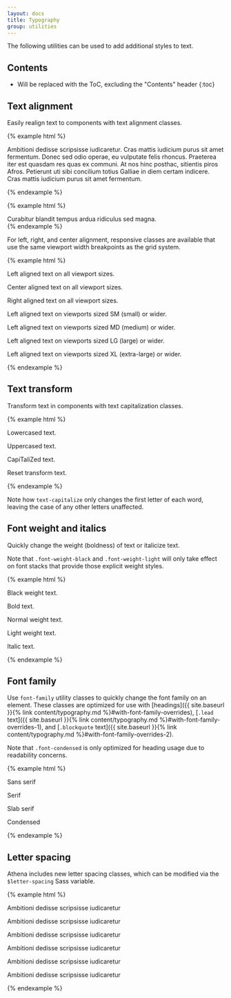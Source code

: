 ```yaml
---
layout: docs
title: Typography
group: utilities
---
```


The following utilities can be used to add additional styles to text.


## Contents

* Will be replaced with the ToC, excluding the "Contents" header
{:toc}


## Text alignment

Easily realign text to components with text alignment classes.

{% example html %}
<p class="text-justify">Ambitioni dedisse scripsisse iudicaretur. Cras mattis iudicium purus sit amet fermentum. Donec sed odio operae, eu vulputate felis rhoncus. Praeterea iter est quasdam res quas ex communi. At nos hinc posthac, sitientis piros Afros. Petierunt uti sibi concilium totius Galliae in diem certam indicere. Cras mattis iudicium purus sit amet fermentum.</p>
{% endexample %}

{% example html %}
<div class="card w-50">
  <div class="card-block text-nowrap">
    Curabitur blandit tempus ardua ridiculus sed magna.
  </div>
</div>
{% endexample %}

For left, right, and center alignment, responsive classes are available that use the same viewport width breakpoints as the grid system.

{% example html %}
<p class="text-left">Left aligned text on all viewport sizes.</p>
<p class="text-center">Center aligned text on all viewport sizes.</p>
<p class="text-right">Right aligned text on all viewport sizes.</p>

<p class="text-sm-left">Left aligned text on viewports sized SM (small) or wider.</p>
<p class="text-md-left">Left aligned text on viewports sized MD (medium) or wider.</p>
<p class="text-lg-left">Left aligned text on viewports sized LG (large) or wider.</p>
<p class="text-xl-left">Left aligned text on viewports sized XL (extra-large) or wider.</p>
{% endexample %}


## Text transform

Transform text in components with text capitalization classes.

{% example html %}
<p class="text-lowercase">Lowercased text.</p>
<p class="text-uppercase">Uppercased text.</p>
<p class="text-capitalize">CapiTaliZed text.</p>
<p class="text-uppercase"><span class="text-transform-none">Reset transform text.</span></p>
{% endexample %}

Note how `text-capitalize` only changes the first letter of each word, leaving the case of any other letters unaffected.


## Font weight and italics

Quickly change the weight (boldness) of text or italicize text.

Note that `.font-weight-black` and `.font-weight-light` will only take effect on font stacks that provide those explicit weight styles.

{% example html %}
<p class="font-weight-black">Black weight text.</p>
<p class="font-weight-bold">Bold text.</p>
<p class="font-weight-normal">Normal weight text.</p>
<p class="font-weight-light">Light weight text.</p>
<p class="font-italic">Italic text.</p>
{% endexample %}


## Font family

Use `font-family` utility classes to quickly change the font family on an element.  These classes are optimized for use with [headings]({{ site.baseurl }}{% link content/typography.md %}#with-font-family-overrides), [`.lead` text]({{ site.baseurl }}{% link content/typography.md %}#with-font-family-overrides-1), and [`.blockquote` text]({{ site.baseurl }}{% link content/typography.md %}#with-font-family-overrides-2).

Note that `.font-condensed` is only optimized for heading usage due to readability concerns.

{% example html %}
<p class="font-sans-serif">Sans serif</p>
<p class="font-serif">Serif</p>
<p class="font-slab-serif">Slab serif</p>
<p class="font-condensed">Condensed</p>
{% endexample %}


## Letter spacing

Athena includes new letter spacing classes, which can be modified via the `$letter-spacing` Sass variable.

{% example html %}
<p class="text-uppercase letter-spacing-0">Ambitioni dedisse scripsisse iudicaretur</p>
<p class="text-uppercase letter-spacing-1">Ambitioni dedisse scripsisse iudicaretur</p>
<p class="text-uppercase letter-spacing-2">Ambitioni dedisse scripsisse iudicaretur</p>
<p class="text-uppercase letter-spacing-3">Ambitioni dedisse scripsisse iudicaretur</p>
<p class="text-uppercase letter-spacing-4">Ambitioni dedisse scripsisse iudicaretur</p>
<p class="text-uppercase letter-spacing-5">Ambitioni dedisse scripsisse iudicaretur</p>
{% endexample %}
